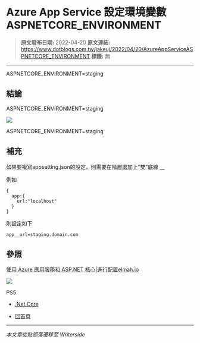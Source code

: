 # Azure App Service 設定環境變數 ASPNETCORE_ENVIRONMENT

> **原文發布日期:** 2022-04-20
> **原文連結:** https://www.dotblogs.com.tw/jakeuj/2022/04/20/AzureAppServiceASPNETCORE_ENVIRONMENT
> **標籤:** 無

---

ASPNETCORE\_ENVIRONMENT=staging

## 結論

ASPNETCORE\_ENVIRONMENT=staging

![](https://dotblogsfile.blob.core.windows.net/user/jakeuj/41e83032-0b77-427c-9343-72ddff238994/1650450041.png.png)

ASPNETCORE\_ENVIRONMENT=staging

## 補充

如果要複寫appsetting.json的設定，則需要在階層處加上"雙"底線 **\_\_**

例如

```
{
  app:{
    url:"localhost"
  }
}
```

則設定如下

`app__url=staging.domain.com`

## 參照

[使用 Azure 應用服務和 ASP.NET 核心|進行配置elmah.io](https://blog.elmah.io/configuration-with-azure-app-services-and-aspnetcore/)

![](https://card.psnprofiles.com/1/jakeuj.png)

PS5

* [.Net Core](/jakeuj/Tags?qq=.Net%20Core)

* [回首頁](/jakeuj)

---

*本文章從點部落遷移至 Writerside*
